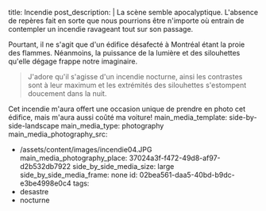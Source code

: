 title: Incendie
post_description: |
  La scène semble apocalyptique. L'absence de repères fait en sorte que nous pourrions être n'importe où entrain de contempler un incendie ravageant tout sur son&nbsp;passage.
  
  Pourtant, il ne s'agit que d'un édifice désafecté à Montréal étant la proie des flammes. Néanmoins, la puissance de la lumière et des silouhettes qu'elle dégage frappe notre&nbsp;imaginaire.
  
  > J'adore qu'il s'agisse d'un incendie nocturne, ainsi les contrastes sont à leur maximum et les extrémités des silouhettes s'estompent doucement dans la&nbsp;nuit.
  
  Cet incendie m'aura offert une occasion unique de prendre en photo cet édifice, mais m'aura aussi coûté ma&nbsp;voiture!
main_media_template: side-by-side-landscape
main_media_type: photography
main_media_photography_src:
  - /assets/content/images/incendie04.JPG
main_media_photography_place: 37024a3f-f472-49d8-af97-d2b532db7922
side_by_side_media_size: large
side_by_side_media_frame: none
id: 02bea561-daa5-40bd-b9dc-e3be4998e0c4
tags:
  - desastre
  - nocturne
